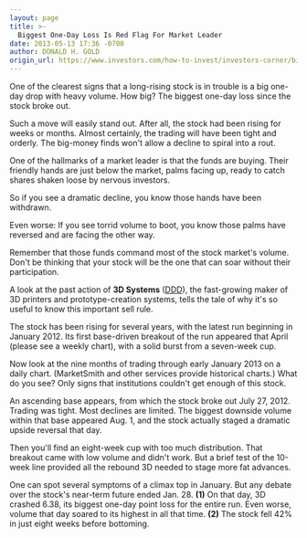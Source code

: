 ```yaml
---
layout: page
title: >-
  Biggest One-Day Loss Is Red Flag For Market Leader
date: 2013-05-13 17:36 -0700
author: DONALD H. GOLD
origin_url: https://www.investors.com/how-to-invest/investors-corner/biggest-one-day-loss-is-sell-signal
---
```





One of the clearest signs that a long-rising stock is in trouble is a big one-day drop with heavy volume. How big? The biggest one-day loss since the stock broke out.


Such a move will easily stand out. After all, the stock had been rising for weeks or months. Almost certainly, the trading will have been tight and orderly. The big-money finds won't allow a decline to spiral into a rout.


One of the hallmarks of a market leader is that the funds are buying. Their friendly hands are just below the market, palms facing up, ready to catch shares shaken loose by nervous investors.


So if you see a dramatic decline, you know those hands have been withdrawn.


Even worse: If you see torrid volume to boot, you know those palms have reversed and are facing the other way.


Remember that those funds command most of the stock market's volume. Don't be thinking that your stock will be the one that can soar without their participation.


A look at the past action of **3D Systems** ([DDD](https://research.investors.com/quote.aspx?symbol=DDD)), the fast-growing maker of 3D printers and prototype-creation systems, tells the tale of why it's so useful to know this important sell rule.


The stock has been rising for several years, with the latest run beginning in January 2012. Its first base-driven breakout of the run appeared that April (please see a weekly chart), with a solid burst from a seven-week cup.


Now look at the nine months of trading through early January 2013 on a daily chart. (MarketSmith and other services provide historical charts.) What do you see? Only signs that institutions couldn't get enough of this stock.


An ascending base appears, from which the stock broke out July 27, 2012. Trading was tight. Most declines are limited. The biggest downside volume within that base appeared Aug. 1, and the stock actually staged a dramatic upside reversal that day.


Then you'll find an eight-week cup with too much distribution. That breakout came with low volume and didn't work. But a brief test of the 10-week line provided all the rebound 3D needed to stage more fat advances.


One can spot several symptoms of a climax top in January. But any debate over the stock's near-term future ended Jan. 28. **(1)** On that day, 3D crashed 6.38, its biggest one-day point loss for the entire run. Even worse, volume that day soared to its highest in all that time. **(2)** The stock fell 42% in just eight weeks before bottoming.




